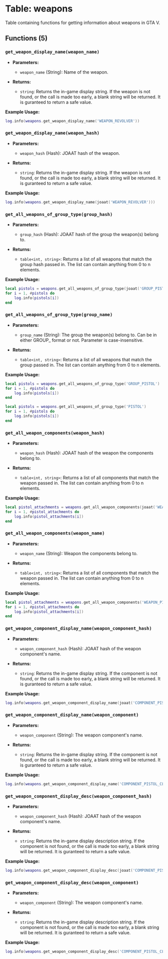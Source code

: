 # Table: weapons

Table containing functions for getting information about weapons in GTA V.

## Functions (5)

### `get_weapon_display_name(weapon_name)`

- **Parameters:**
  - `weapon_name` (String): Name of the weapon.

- **Returns:**
  - `string`: Returns the in-game display string. If the weapon is not found, or the call is made too early, a blank string will be returned. It is guranteed to return a safe value.

**Example Usage:**
```lua
log.info(weapons.get_weapon_display_name('WEAPON_REVOLVER'))
```

### `get_weapon_display_name(weapon_hash)`

- **Parameters:**
  - `weapon_hash` (Hash): JOAAT hash of the weapon.

- **Returns:**
  - `string`: Returns the in-game display string. If the weapon is not found, or the call is made too early, a blank string will be returned. It is guranteed to return a safe value.

**Example Usage:**
```lua
log.info(weapons.get_weapon_display_name(joaat('WEAPON_REVOLVER')))
```

### `get_all_weapons_of_group_type(group_hash)`

- **Parameters:**
  - `group_hash` (Hash): JOAAT hash of the group the weapon(s) belong to.

- **Returns:**
  - `table<int, string>`: Returns a list of all weapons that match the group hash passed in. The list can contain anything from 0 to n elements.

**Example Usage:**
```lua
local pistols = weapons.get_all_weapons_of_group_type(joaat('GROUP_PISTOL'))
for i = 1, #pistols do
	log.info(pistols[i])
end
```

### `get_all_weapons_of_group_type(group_name)`

- **Parameters:**
  - `group_name` (String): The group the weapon(s) belong to. Can be in either GROUP_ format or not. Parameter is case-insensitive.

- **Returns:**
  - `table<int, string>`: Returns a list of all weapons that match the group passed in. The list can contain anything from 0 to n elements.

**Example Usage:**
```lua
local pistols = weapons.get_all_weapons_of_group_type('GROUP_PISTOL')
for i = 1, #pistols do
	log.info(pistols[i])
end

local pistols = weapons.get_all_weapons_of_group_type('PISTOL')
for i = 1, #pistols do
	log.info(pistols[i])
end
```

### `get_all_weapon_components(weapon_hash)`

- **Parameters:**
  - `weapon_hash` (Hash): JOAAT hash of the weapon the components belong to.

- **Returns:**
  - `table<int, string>`: Returns a list of all components that match the weapon passed in. The list can contain anything from 0 to n elements.

**Example Usage:**
```lua
local pistol_attachments = weapons.get_all_weapon_components(joaat('WEAPON_PISTOL'))
for i = 1, #pistol_attachments do
	log.info(pistol_attachments[i])
end
```

### `get_all_weapon_components(weapon_name)`

- **Parameters:**
  - `weapon_name` (String): Weapon the components belong to.

- **Returns:**
  - `table<int, string>`: Returns a list of all components that match the weapon passed in. The list can contain anything from 0 to n elements.

**Example Usage:**
```lua
local pistol_attachments = weapons.get_all_weapon_components('WEAPON_PISTOL')
for i = 1, #pistol_attachments do
	log.info(pistol_attachments[i])
end
```

### `get_weapon_component_display_name(weapon_component_hash)`

- **Parameters:**
  - `weapon_component_hash` (Hash): JOAAT hash of the weapon component's name.

- **Returns:**
  - `string`: Returns the in-game display string. If the component is not found, or the call is made too early, a blank string will be returned. It is guranteed to return a safe value.

**Example Usage:**
```lua
log.info(weapons.get_weapon_component_display_name(joaat('COMPONENT_PISTOL_CLIP_01')))
```

### `get_weapon_component_display_name(weapon_component)`

- **Parameters:**
  - `weapon_component` (String): The weapon component's name.

- **Returns:**
  - `string`: Returns the in-game display string. If the component is not found, or the call is made too early, a blank string will be returned. It is guranteed to return a safe value.

**Example Usage:**
```lua
log.info(weapons.get_weapon_component_display_name('COMPONENT_PISTOL_CLIP_01'))
```

### `get_weapon_component_display_desc(weapon_component_hash)`

- **Parameters:**
  - `weapon_component_hash` (Hash): JOAAT hash of the weapon component's name.

- **Returns:**
  - `string`: Returns the in-game display description string. If the component is not found, or the call is made too early, a blank string will be returned. It is guranteed to return a safe value.

**Example Usage:**
```lua
log.info(weapons.get_weapon_component_display_desc(joaat('COMPONENT_PISTOL_CLIP_01')))
```

### `get_weapon_component_display_desc(weapon_component)`

- **Parameters:**
  - `weapon_component` (String): The weapon component's name.

- **Returns:**
  - `string`: Returns the in-game display description string. If the component is not found, or the call is made too early, a blank string will be returned. It is guranteed to return a safe value.

**Example Usage:**
```lua
log.info(weapons.get_weapon_component_display_desc('COMPONENT_PISTOL_CLIP_01'))
```